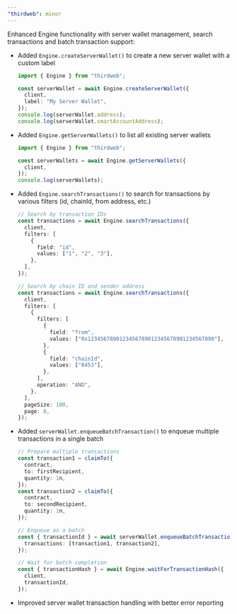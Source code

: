 ```yaml
---
"thirdweb": minor
---
```


Enhanced Engine functionality with server wallet management, search transactions and batch transaction support:

- Added `Engine.createServerWallet()` to create a new server wallet with a custom label

  ```ts
  import { Engine } from "thirdweb";

  const serverWallet = await Engine.createServerWallet({
    client,
    label: "My Server Wallet",
  });
  console.log(serverWallet.address);
  console.log(serverWallet.smartAccountAddress);
  ```

- Added `Engine.getServerWallets()` to list all existing server wallets

  ```ts
  import { Engine } from "thirdweb";

  const serverWallets = await Engine.getServerWallets({
    client,
  });
  console.log(serverWallets);
  ```

- Added `Engine.searchTransactions()` to search for transactions by various filters (id, chainId, from address, etc.)

  ```ts
  // Search by transaction IDs
  const transactions = await Engine.searchTransactions({
    client,
    filters: [
      {
        field: "id",
        values: ["1", "2", "3"],
      },
    ],
  });

  // Search by chain ID and sender address
  const transactions = await Engine.searchTransactions({
    client,
    filters: [
      {
        filters: [
          {
            field: "from",
            values: ["0x1234567890123456789012345678901234567890"],
          },
          {
            field: "chainId",
            values: ["8453"],
          },
        ],
        operation: "AND",
      },
    ],
    pageSize: 100,
    page: 0,
  });
  ```

- Added `serverWallet.enqueueBatchTransaction()` to enqueue multiple transactions in a single batch

  ```ts
  // Prepare multiple transactions
  const transaction1 = claimTo({
    contract,
    to: firstRecipient,
    quantity: 1n,
  });
  const transaction2 = claimTo({
    contract,
    to: secondRecipient,
    quantity: 1n,
  });

  // Enqueue as a batch
  const { transactionId } = await serverWallet.enqueueBatchTransaction({
    transactions: [transaction1, transaction2],
  });

  // Wait for batch completion
  const { transactionHash } = await Engine.waitForTransactionHash({
    client,
    transactionId,
  });
  ```

- Improved server wallet transaction handling with better error reporting
